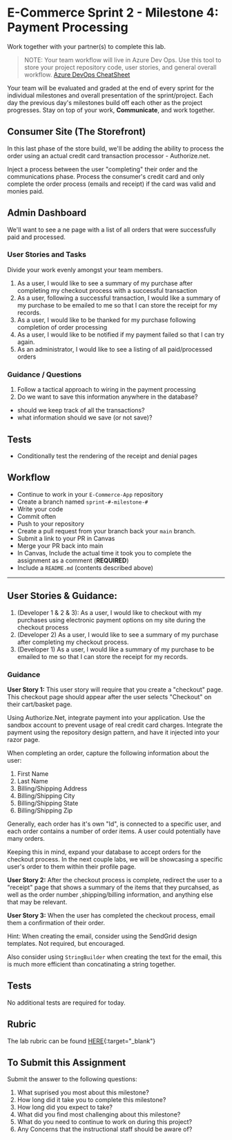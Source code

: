 # E-Commerce Sprint 2 - Milestone 4:  Payment Processing

Work together with your partner(s) to complete this lab.

> NOTE: Your team workflow will live in Azure Dev Ops. Use this tool to store your project repository code, user stories, and general overall workflow. [Azure DevOps CheatSheet](https://codefellows.github.io/code-401-dotnet-guide/Curriculum/ECom_Project/AzureDevOps_CheatSheet)

Your team will be evaluated and graded at the end of every sprint for the individual milestones and overall presentation of the sprint/project. Each day the previous day's milestones build off each other as the project progresses. Stay on top of your work, **Communicate**, and work together.

## Consumer Site (The Storefront)

In this last phase of the store build, we'll be adding the ability to process the order using an actual credit card transaction processor - Authorize.net.

Inject a process between the user "completing" their order and the communications phase. Process the consumer's credit card and only complete the order process (emails and receipt) if the card was valid and monies paid.

## Admin Dashboard

We'll want to see a ne page with a list of all orders that were successfully paid and processed.


### User Stories and Tasks

Divide your work evenly amongst your team members.


1. As a user,  I would like to see a summary of my purchase after completing my checkout process with a successful transaction
1. As a user, following a successful transaction, I would like a summary of my purchase to be emailed to me so that I can store the receipt for my records.
1. As a user, I would like to be thanked for my purchase following completion of order processing
1. As a user, I would like to be notified if my payment failed so that I can try again.
1. As an administrator, I would like to see a listing of all paid/processed orders


### Guidance / Questions

1. Follow a tactical approach to wiring in the payment processing
1. Do we want to save this information anywhere in the database?
  - should we keep track of all the transactions?
  - what information should we save (or not save)?

## Tests

- Conditionally test the rendering of the receipt and denial pages

## Workflow

- Continue to work in your `E-Commerce-App` repository
- Create a branch named `sprint-#-milestone-#`
- Write your code
- Commit often
- Push to your repository
- Create a pull request from your branch back your `main` branch.
- Submit a link to your PR in Canvas
- Merge your PR back into main
- In Canvas, Include the actual time it took you to complete the assignment as a comment (**REQUIRED**)
- Include a `README.md` (contents described above)


--------
## User Stories & Guidance:

1. (Developer 1 & 2 & 3): As a user, I would like to checkout with my purchases using electronic payment options on my site during the checkout process
1. (Developer 2) As a user,  I would like to see a summary of my purchase after completing my checkout process.
1. (Developer 1) As a user, I would like a summary of my purchase to be emailed to me so that I can store the receipt for my records.


### Guidance

**User Story 1:** This user story will require that you create a "checkout" page. This checkout page should appear after the user selects "Checkout" on their cart/basket page.

Using Authorize.Net, integrate payment into your application. Use the sandbox account to prevent usage of real credit card charges. Integrate the payment using the repository design pattern, and have it injected into your razor page.

When completing an order, capture the following information about the user:

1. First Name
2. Last Name
3. Billing/Shipping Address
4. Billing/Shipping City
5. Billing/Shipping State
6. Billing/Shipping Zip

Generally, each order has it's own "Id", is connected to a specific user, and each order contains a number of order items. A user could potentially have many orders.

Keeping this in mind, expand your database to accept orders for the checkout process. In the next couple labs, we will be showcasing a specific user's order to them within their profile page.


**User Story 2:** After the checkout process is complete, redirect the user to a "receipt" page that shows a summary of the items that they purcahsed, as well as the order number ,shipping/billing information, and anything else that may be relevant.

**User Story 3:** When the user has completed the checkout process, email them a confirmation of their order.

Hint: When creating the email, consider using the SendGrid design templates. Not required, but encouraged.

Also consider using `StringBuilder` when creating the text for the email, this is much more efficient than concatinating a string together.


## Tests

No additional tests are required for today.


## Rubric

The lab rubric can be found [HERE](../resources/rubric){:target="_blank"}


## To Submit this Assignment

Submit the answer to the following questions:
1. What suprised you most about this milestone?
1. How long did it take you to complete this milestone?
1. How long did you expect to take?
1. What did you find most challenging about this milestone?
1. What do you need to continue to work on during this project?
1. Any Concerns that the instructional staff should be aware of?
